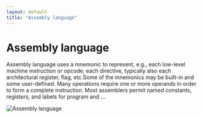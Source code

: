 ```yaml
---
layout: default
title: "Assembly language"
---
```


# Assembly language

Assembly language uses a mnemonic to represent, e.g., each low-level machine instruction or opcode, each directive, typically also each architectural register, flag, etc.Some of the mnemonics may be built-in and some user-defined. Many operations require one or more operands in order to form a complete instruction. Most assemblers permit named constants, registers, and labels for program and ...

![Assembly language](https://www.tiobe.com/wp-content/themes/tiobe/tiobe-index/images/Assembly_language.png)
